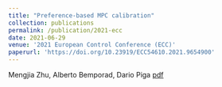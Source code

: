 ```yaml
---
title: "Preference-based MPC calibration"
collection: publications
permalink: /publication/2021-ecc
date: 2021-06-29
venue: '2021 European Control Conference (ECC)'
paperurl: 'https://doi.org/10.23919/ECC54610.2021.9654900'
---
```

Mengjia Zhu, Alberto Bemporad, Dario Piga [pdf](http://mjzhu-p.github.io/files/2021-ecc.pdf)